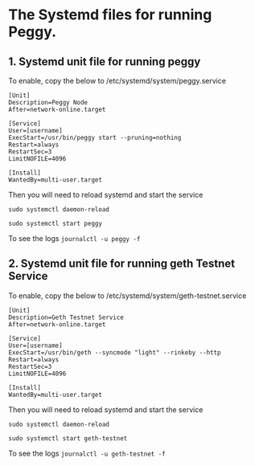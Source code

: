 # The Systemd files for running Peggy.

## 1. Systemd unit file for running peggy

To enable, copy the below to /etc/systemd/system/peggy.service

```
[Unit]
Description=Peggy Node
After=network-online.target

[Service]
User=[username]
ExecStart=/usr/bin/peggy start --pruning=nothing                  
Restart=always
RestartSec=3
LimitNOFILE=4096

[Install]
WantedBy=multi-user.target
```

Then you will need to reload systemd and start the service

```sudo systemctl daemon-reload```

```sudo systemctl start peggy```

To see the logs
```journalctl -u peggy -f```



## 2. Systemd unit file for running geth Testnet Service

To enable, copy the below to /etc/systemd/system/geth-testnet.service

```
[Unit]
Description=Geth Testnet Service
After=network-online.target

[Service]
User=[username]
ExecStart=/usr/bin/geth --syncmode "light" --rinkeby --http
Restart=always
RestartSec=3
LimitNOFILE=4096

[Install]
WantedBy=multi-user.target
```

Then you will need to reload systemd and start the service

```sudo systemctl daemon-reload```

```sudo systemctl start geth-testnet```

To see the logs
```journalctl -u geth-testnet -f```
